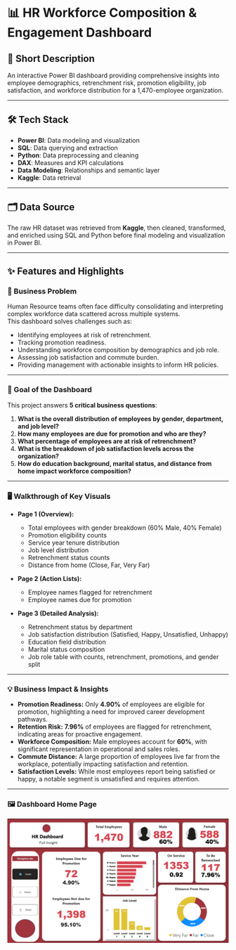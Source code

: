 # 📊 HR Workforce Composition & Engagement Dashboard

## 📝 Short Description
An interactive Power BI dashboard providing comprehensive insights into employee demographics, retrenchment risk, promotion eligibility, job satisfaction, and workforce distribution for a 1,470-employee organization.

---

## 🛠️ Tech Stack
- **Power BI**: Data modeling and visualization
- **SQL**: Data querying and extraction
- **Python**: Data preprocessing and cleaning
- **DAX**: Measures and KPI calculations
- **Data Modeling**: Relationships and semantic layer
- **Kaggle**: Data retrieval

---

## 🗂️ Data Source
The raw HR dataset was retrieved from **Kaggle**, then cleaned, transformed, and enriched using SQL and Python before final modeling and visualization in Power BI.

---

## ✨ Features and Highlights

### 📌 Business Problem
Human Resource teams often face difficulty consolidating and interpreting complex workforce data scattered across multiple systems.  
This dashboard solves challenges such as:
- Identifying employees at risk of retrenchment.
- Tracking promotion readiness.
- Understanding workforce composition by demographics and job role.
- Assessing job satisfaction and commute burden.
- Providing management with actionable insights to inform HR policies.

---

### 🎯 Goal of the Dashboard
This project answers **5 critical business questions**:

1. **What is the overall distribution of employees by gender, department, and job level?**
2. **How many employees are due for promotion and who are they?**
3. **What percentage of employees are at risk of retrenchment?**
4. **What is the breakdown of job satisfaction levels across the organization?**
5. **How do education background, marital status, and distance from home impact workforce composition?**

---

### 🖥️ Walkthrough of Key Visuals

- **Page 1 (Overview):**
  - Total employees with gender breakdown (60% Male, 40% Female)
  - Promotion eligibility counts
  - Service year tenure distribution
  - Job level distribution
  - Retrenchment status counts
  - Distance from home (Close, Far, Very Far)

- **Page 2 (Action Lists):**
  - Employee names flagged for retrenchment
  - Employee names due for promotion

- **Page 3 (Detailed Analysis):**
  - Retrenchment status by department
  - Job satisfaction distribution (Satisfied, Happy, Unsatisfied, Unhappy)
  - Education field distribution
  - Marital status composition
  - Job role table with counts, retrenchment, promotions, and gender split

---

### 💡 Business Impact & Insights
- **Promotion Readiness:** Only **4.90%** of employees are eligible for promotion, highlighting a need for improved career development pathways.
- **Retention Risk:** **7.96%** of employees are flagged for retrenchment, indicating areas for proactive engagement.
- **Workforce Composition:** Male employees account for **60%**, with significant representation in operational and sales roles.
- **Commute Distance:** A large proportion of employees live far from the workplace, potentially impacting satisfaction and retention.
- **Satisfaction Levels:** While most employees report being satisfied or happy, a notable segment is unsatisfied and requires attention.

---

### 🖼️ Dashboard Home Page
![Dashboard Home Screenshot](https://github.com/Atiwari0208/HR-Dashboard/blob/main/take%20a%20quick%20look%20at%20my%20dashboard.png)
